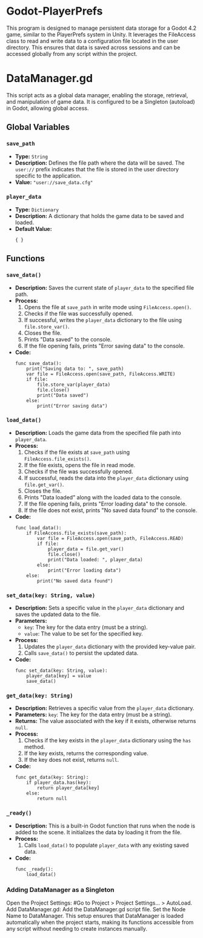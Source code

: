 # Godot-PlayerPrefs
This program is designed to manage persistent data storage for a Godot 4.2 game, similar to the PlayerPrefs system in Unity. It leverages the FileAccess class to read and write data to a configuration file located in the user directory. This ensures that data is saved across sessions and can be accessed globally from any script within the project.

# DataManager.gd

This script acts as a global data manager, enabling the storage, retrieval, and manipulation of game data. It is configured to be a Singleton (autoload) in Godot, allowing global access.

## Global Variables

### `save_path`
- **Type:** `String`
- **Description:** Defines the file path where the data will be saved. The `user://` prefix indicates that the file is stored in the user directory specific to the application.
- **Value:** `"user://save_data.cfg"`

### `player_data`
- **Type:** `Dictionary`
- **Description:** A dictionary that holds the game data to be saved and loaded.
- **Default Value:**
    ```gdscript
    { }
    ```

## Functions

### `save_data()`
- **Description:** Saves the current state of `player_data` to the specified file path.
- **Process:**
  1. Opens the file at `save_path` in write mode using `FileAccess.open()`.
  2. Checks if the file was successfully opened.
  3. If successful, writes the `player_data` dictionary to the file using `file.store_var()`.
  4. Closes the file.
  5. Prints "Data saved" to the console.
  6. If the file opening fails, prints "Error saving data" to the console.
- **Code:**
    ```gdscript
    func save_data():
        print("Saving data to: ", save_path)
        var file = FileAccess.open(save_path, FileAccess.WRITE)
        if file:
            file.store_var(player_data)
            file.close()
            print("Data saved")
        else:
            print("Error saving data")
    ```

### `load_data()`
- **Description:** Loads the game data from the specified file path into `player_data`.
- **Process:**
  1. Checks if the file exists at `save_path` using `FileAccess.file_exists()`.
  2. If the file exists, opens the file in read mode.
  3. Checks if the file was successfully opened.
  4. If successful, reads the data into the `player_data` dictionary using `file.get_var()`.
  5. Closes the file.
  6. Prints "Data loaded" along with the loaded data to the console.
  7. If the file opening fails, prints "Error loading data" to the console.
  8. If the file does not exist, prints "No saved data found" to the console.
- **Code:**
    ```gdscript
    func load_data():
        if FileAccess.file_exists(save_path):
            var file = FileAccess.open(save_path, FileAccess.READ)
            if file:
                player_data = file.get_var()
                file.close()
                print("Data loaded: ", player_data)
            else:
                print("Error loading data")
        else:
            print("No saved data found")
    ```

### `set_data(key: String, value)`
- **Description:** Sets a specific value in the `player_data` dictionary and saves the updated data to the file.
- **Parameters:**
  - `key`: The key for the data entry (must be a string).
  - `value`: The value to be set for the specified key.
- **Process:**
  1. Updates the `player_data` dictionary with the provided key-value pair.
  2. Calls `save_data()` to persist the updated data.
- **Code:**
    ```gdscript
    func set_data(key: String, value):
        player_data[key] = value
        save_data()
    ```

### `get_data(key: String)`
- **Description:** Retrieves a specific value from the `player_data` dictionary.
- **Parameters:** `key`: The key for the data entry (must be a string).
- **Returns:** The value associated with the key if it exists, otherwise returns `null`.
- **Process:**
  1. Checks if the key exists in the `player_data` dictionary using the `has` method.
  2. If the key exists, returns the corresponding value.
  3. If the key does not exist, returns `null`.
- **Code:**
    ```gdscript
    func get_data(key: String):
        if player_data.has(key):
            return player_data[key]
        else:
            return null
    ```

### `_ready()`
- **Description:** This is a built-in Godot function that runs when the node is added to the scene. It initializes the data by loading it from the file.
- **Process:**
  1. Calls `load_data()` to populate `player_data` with any existing saved data.
- **Code:**
    ```gdscript
    func _ready():
        load_data()
    ```
    
### Adding DataManager as a Singleton
Open the Project Settings:
#Go to Project > Project Settings... > AutoLoad.
Add DataManager.gd:
Add the DataManager.gd script file.
Set the Node Name to DataManager.
This setup ensures that DataManager is loaded automatically when the project starts, making its functions accessible from any script without needing to create instances manually.

